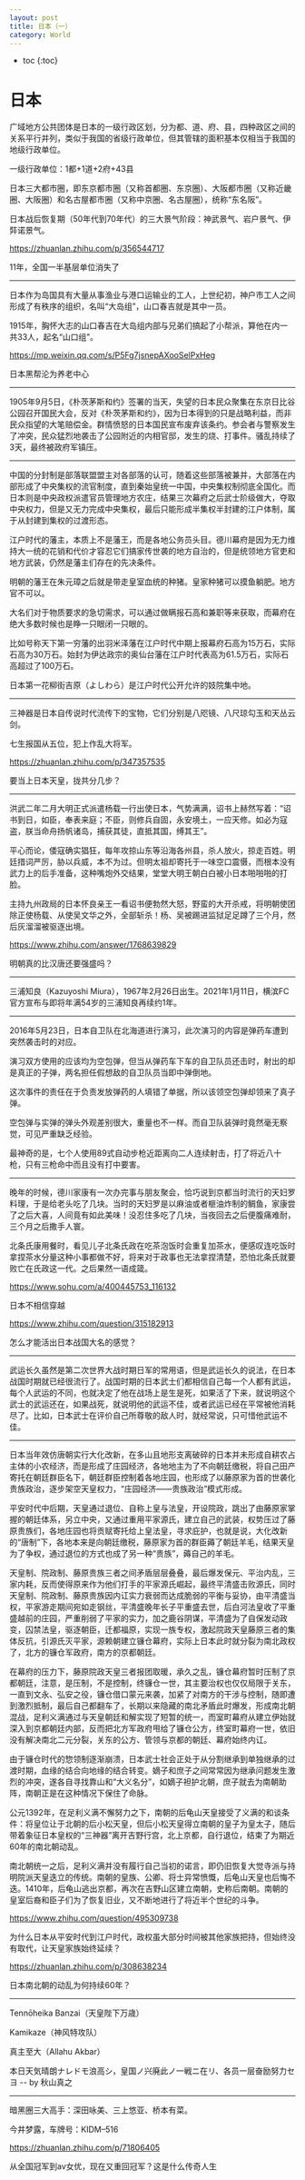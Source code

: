 ```yaml
---
layout: post
title: 日本（一）
category: World 
---
```


* toc
{:toc}

# 日本

广域地方公共团体是日本的一级行政区划，分为都、道、府、县，四种政区之间的关系平行并列，类似于我国的省级行政单位，但其管辖的面积基本仅相当于我国的地级行政单位。

一级行政单位：1都+1道+2府+43县

日本三大都市圈，即东京都市圈（又称首都圈、东京圈）、大阪都市圈（又称近畿圈、大阪圈）和名古屋都市圈（又称中京圈、名古屋圈），统称“东名阪”。

日本战后恢复期（50年代到70年代）的三大景气阶段：神武景气、岩户景气、伊弉诺景气。

https://zhuanlan.zhihu.com/p/356544717

11年，全国一半基层单位消失了

---

日本作为岛国具有大量从事渔业与港口运输业的工人，上世纪初，神户市工人之间形成了有秩序的组织，名叫“大岛组”，山口春吉就是其中一员。

1915年，胸怀大志的山口春吉在大岛组内部与兄弟们搞起了小帮派，算他在内一共33人，起名“山口组”。

https://mp.weixin.qq.com/s/P5Fg7jsnepAXooSelPxHeg

日本黑帮沦为养老中心

---

1905年9月5日，《朴茨茅斯和约》签署的当天，失望的日本民众聚集在东京日比谷公园召开国民大会，反对《朴茨茅斯和约》，因为日本得到的只是战略利益，而非民众指望的大笔赔偿金。群情愤怒的日本国民宣布废弃该条约。参会者与警察发生了冲突，民众猛烈地袭击了公园附近的内相官邸，发生的烧、打事件。骚乱持续了3天，最终被政府军镇压。

---

中国的分封制是部落联盟盟主对各部落的认可，随着这些部落被兼并，大部落在内部形成了中央集权的流官制度，直到秦始皇统一中国，中央集权制彻底全国化。而日本则是中央政权派遣官员管理地方农庄，结果三次幕府之后武士阶级做大，夺取中央权力，但是又无力完成中央集权，最后只能形成半集权半封建的江户体制，属于从封建到集权的过渡形态。

江户时代的藩主，本质上不是藩王，而是各地公务员头目。德川幕府是因为无力维持大一统的花销和代价才容忍它们搞家传世袭的地方自治的，但是统领地方官吏和地方武装，仍然是藩主们存在的先决条件。

明朝的藩王在朱元璋之后就是带走皇室血统的种猪。皇家种猪可以摸鱼躺肥。地方官不可以。

大名们对于物质要求的急切需求，可以通过做瞒报石高和兼职等来获取，而幕府在绝大多数时候也是睁一只眼闭一只眼的。

比如号称天下第一穷藩的出羽米泽藩在江户时代中期上报幕府石高为15万石，实际石高为30万石。始封为伊达政宗的奥仙台藩在江户时代表高为61.5万石，实际石高超过了100万石。

日本第一花柳街吉原（よしわら）是江户时代公开允许的妓院集中地。

---

三神器是日本自传说时代流传下的宝物，它们分别是八咫镜、八尺琼勾玉和天丛云剑。

七生报国从五位，犯上作乱大将军。

https://zhuanlan.zhihu.com/p/347357535

要当上日本天皇，拢共分几步？

---

洪武二年二月大明正式派遣杨载一行出使日本，气势满满，诏书上赫然写着：“诏书到日，如臣，奉表来庭；不臣，则修兵自固，永安境土，一应天修。如必为寇盗，朕当命舟扬帆诸岛，捕获其徒，直抵其国，缚其王”。

平心而论，倭寇确实猖狂，每年攻掠山东等沿海各州县，杀人放火，掠走百姓。明廷措词严厉，胁以兵威，本不为过。但明太祖却寄托于一味空口震慑，而根本没有武力上的后手准备，这种嘴炮外交结果，堂堂大明王朝白白被小日本啪啪啪的打脸。

主持九州政局的日本怀良亲王一看诏书便勃然大怒，野蛮的大开杀戒，将明朝使团除正使杨载、从使吴文华之外，全部斩杀！杨、吴被踢进监狱足足蹲了三个月，然后灰溜溜被驱逐出境。

https://www.zhihu.com/answer/1768639829

明朝真的比汉唐还要强盛吗？

---

三浦知良（Kazuyoshi Miura），1967年2月26日出生。2021年1月11日，横滨FC官方宣布与即将年满54岁的三浦知良再续约1年。

---

2016年5月23日，日本自卫队在北海道进行演习，此次演习的内容是弹药车遭到突然袭击时的对应。

演习双方使用的应该均为空包弹，但当从弹药车下车的自卫队员还击时，射出的却是真正的子弹，两名担任假想敌的自卫队员当即中弹倒地。

这次事件的责任在于负责发放弹药的人填错了单据，所以该领空包弹却领来了真子弹。

空包弹与实弹的弹头外观差别很大，重量也不一样。而自卫队装弹时竟然毫无察觉，可见严重缺乏经验。

最神奇的是，七个人使用89式自动步枪近距离向二人连续射击，打了将近八十枪，只有三枪命中而且没有打中要害。

---

晚年的时候，德川家康有一次办完事与朋友聚会，恰巧说到京都当时流行的天妇罗料理，于是给老头吃了几块。当时的天妇罗是以麻油或者榧油炸制的鲷鱼，家康尝了之后大喜，人间竟有如此美味！没忍住多吃了几块，当夜回去之后便腹痛难耐，三个月之后撒手人寰。

北条氏康用餐时，看见儿子北条氏政在吃茶泡饭时会重复加茶水，便感叹连吃饭时拿捏茶水分量这种小事都做不好，将来对于政事也无法拿捏清楚，恐怕北条氏就要败亡在氏政这一代。之后果然一语成箴。

https://www.sohu.com/a/400445753_116132

日本不相信穿越

https://www.zhihu.com/question/315182913

怎么才能活出日本战国大名的感觉？

---

武运长久虽然是第二次世界大战时期日军的常用语，但是武运长久的说法，在日本战国时期就已经很流行了。战国时期的日本武士们都相信自己每一个人都有武运，每个人武运的不同，也就决定了他在战场上是生是死，如果活了下来，就说明这个武士的武运还在，如果战死，就说明他的武运不佳，或者武运已经在平常被他消耗尽了。比如，日本武士在评价自己所尊敬的敌人时，就经常说，只可惜他武运不佳。

---

日本当年效仿唐朝实行大化改新，在多山且地形支离破碎的日本并未形成自耕农占主体的小农经济，而是形成了庄园经济，各地地主为了不向朝廷缴税，将自己田产寄托在朝廷群臣名下，朝廷群臣控制着各地庄园，也形成了以藤原家为首的世袭化贵族政治，逐步架空天皇权力，“庄园经济——贵族政治”模式形成。

平安时代中后期，天皇通过退位、自称上皇与法皇，开设院政，跳出了由藤原家掌握的朝廷体系，另立中央，又通过重用平家源氏，建立自己的武装，权势压过了藤原贵族们，各地庄园也将贡赋寄托给上皇法皇，寻求庇护，也就是说，大化改新的“唐制”下，各地本来是向朝廷缴税，藤原家为首的群臣薅了朝廷羊毛，结果天皇为了争权，通过退位的方式也成了另一种“贵族”，薅自己的羊毛。

天皇制、院政制、藤原贵族三者之间矛盾层层叠叠，最后爆发保元、平治内乱，三家内耗，反而使得原来作为他们打手的平家源氏崛起，最终平清盛击败源氏，同时天皇制、院政制、藤原贵族因内讧实力衰弱而达成脆弱的平衡与妥协，由平清盛当权，平家游走期间宛如走钢丝，平清盛晚年长子平重盛去世，后白河法皇收了平重盛越前的庄园，严重削弱了平家的实力，加之鹿谷阴谋，平清盛为了自保发动政变，囚禁法皇，驱逐朝臣，迁都福原，实现一族专权，激起院政天皇藤原三者的集体反抗，引源氏灭平家，源赖朝建立镰仓幕府，实际上日本此时就分裂为南北政权了，北方的镰仓军政府，南方的京都朝廷。

在幕府的压力下，藤原院政天皇三者报团取暖，承久之乱，镰仓幕府暂时压制了京都朝廷，注意，是压制，不是控制，终镰仓一世，其主要治权也仅仅局限于关东，一直到文永、弘安之役，镰仓借口蒙元来袭，加紧了对南方的干涉与控制，随即遭到激烈抵制，最后自己都翻车了，长期以来隐藏的南北矛盾此时爆发，形成南北朝混战，足利义满通过与天皇朝廷和解实现了短暂的统一，而室町幕府从建立伊始就深入到京都朝廷内部，反而把北方军政府甩给了镰仓公方，终室町幕府一世，依旧没有解决南北二元分裂，关东的公方、管领与京都的朝廷、幕府始终内讧。

由于镰仓时代的惣领制逐渐崩溃，日本武士社会正处于从分割继承到单独继承的过渡时期，血缘的结合向地缘的结合转变。嫡子和庶子之间常常因为继承问题发生激烈的冲突，遂各自寻找靠山和“大义名分”，如嫡子袒护北朝，庶子就去为南朝助阵，南朝正是在这种情况下保住了命脉。

公元1392年，在足利义满不懈努力之下，南朝的后龟山天皇接受了义满的和谈条件：将皇位让于北朝的后小松天皇，但后小松天皇得立南朝的皇子为皇太子，随后带着象征日本皇权的“三神器”离开吉野行宫，北上京都，自行退位，结束了为期近60年的南北朝动乱。

南北朝统一之后，足利义满并没有履行自己当初的诺言，即仍旧恢复大觉寺派与持明院派天皇迭立的传统。南朝的皇族、公卿、将士异常愤慨，后龟山天皇也后悔不迭。1410年，后龟山逃出京都，再次在吉野山区建立南朝，史称后南朝。南朝的皇室后裔和臣子们为了恢复旧业，又不断地进行了将近半个世纪的斗争。

https://www.zhihu.com/question/495309738

为什么日本从平安时代到江户时代，政权虽大部分时间被其他家族把持，但始终没有取代，让天皇家族始终延续？

https://zhuanlan.zhihu.com/p/308638234

日本南北朝的动乱为何持续60年？

---

Tennōheika Banzai（天皇陛下万歳）

Kamikaze（神风特攻队）

真主至大（Allahu Akbar）

本日天気晴朗ナレドモ浪高シ，皇国ノ兴廃此ノ一戦ニ在リ、各员一层奋励努力セヨ -- by 秋山真之

---

暗黑圈三大高手：深田咏美、三上悠亚、桥本有菜。

今井梦露，车牌号：KIDM–516

https://zhuanlan.zhihu.com/p/71806405

从全国冠军到av女优，现在又重回冠军？这是什么传奇人生
